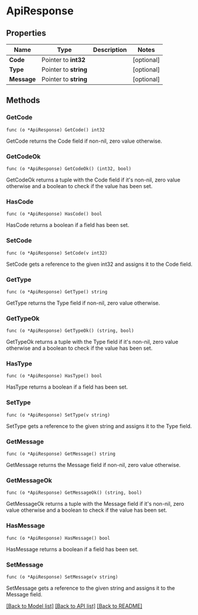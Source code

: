 # ApiResponse

## Properties

Name | Type | Description | Notes
------------ | ------------- | ------------- | -------------
**Code** | Pointer to **int32** |  | [optional] 
**Type** | Pointer to **string** |  | [optional] 
**Message** | Pointer to **string** |  | [optional] 

## Methods

### GetCode

`func (o *ApiResponse) GetCode() int32`

GetCode returns the Code field if non-nil, zero value otherwise.

### GetCodeOk

`func (o *ApiResponse) GetCodeOk() (int32, bool)`

GetCodeOk returns a tuple with the Code field if it's non-nil, zero value otherwise
and a boolean to check if the value has been set.

### HasCode

`func (o *ApiResponse) HasCode() bool`

HasCode returns a boolean if a field has been set.

### SetCode

`func (o *ApiResponse) SetCode(v int32)`

SetCode gets a reference to the given int32 and assigns it to the Code field.

### GetType

`func (o *ApiResponse) GetType() string`

GetType returns the Type field if non-nil, zero value otherwise.

### GetTypeOk

`func (o *ApiResponse) GetTypeOk() (string, bool)`

GetTypeOk returns a tuple with the Type field if it's non-nil, zero value otherwise
and a boolean to check if the value has been set.

### HasType

`func (o *ApiResponse) HasType() bool`

HasType returns a boolean if a field has been set.

### SetType

`func (o *ApiResponse) SetType(v string)`

SetType gets a reference to the given string and assigns it to the Type field.

### GetMessage

`func (o *ApiResponse) GetMessage() string`

GetMessage returns the Message field if non-nil, zero value otherwise.

### GetMessageOk

`func (o *ApiResponse) GetMessageOk() (string, bool)`

GetMessageOk returns a tuple with the Message field if it's non-nil, zero value otherwise
and a boolean to check if the value has been set.

### HasMessage

`func (o *ApiResponse) HasMessage() bool`

HasMessage returns a boolean if a field has been set.

### SetMessage

`func (o *ApiResponse) SetMessage(v string)`

SetMessage gets a reference to the given string and assigns it to the Message field.


[[Back to Model list]](../README.md#documentation-for-models) [[Back to API list]](../README.md#documentation-for-api-endpoints) [[Back to README]](../README.md)


